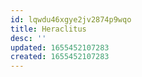 ```yaml
---
id: lqwdu46xgye2jv2874p9wqo
title: Heraclitus
desc: ''
updated: 1655452107283
created: 1655452107283
---
```


